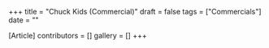 +++
title = "Chuck Kids (Commercial)"
draft = false
tags = ["Commercials"]
date = ""

[Article]
contributors = []
gallery = []
+++